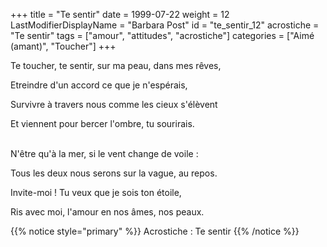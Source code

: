 +++
title = "Te sentir"
date = 1999-07-22
weight = 12
LastModifierDisplayName = "Barbara Post"
id = "te_sentir_12"
acrostiche = "Te sentir"
tags = ["amour", "attitudes", "acrostiche"]
categories = ["Aimé (amant)", "Toucher"]
+++

Te toucher, te sentir, sur ma peau, dans mes rêves,

Etreindre d'un accord ce que je n'espérais,

Survivre à travers nous comme les cieux s'élèvent

Et viennent pour bercer l'ombre, tu sourirais.

 \
N'être qu'à la mer, si le vent change de voile :

Tous les deux nous serons sur la vague, au repos.

Invite-moi ! Tu veux que je sois ton étoile,

Ris avec moi, l'amour en nos âmes, nos peaux.

{{% notice style="primary" %}}
Acrostiche : Te sentir
{{% /notice %}}
